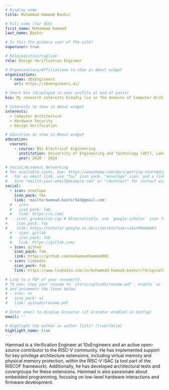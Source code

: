 ```yaml
---
# Display name
title: Muhammad Hammad Bashir

# Full name (for SEO)
first_name: Muhammad Hammad
last_name: Bashir

# Is this the primary user of the site?
superuser: true

# Role/position/tagline
role: Design Verification Engineer

# Organizations/Affiliations to show in About widget
organizations:
  - name: 10xEngineers
    url: https://10xengineers.ai/

# Short bio (displayed in user profile at end of posts)
bio: My research interests broadly lie in the domains of Computer Architecture, Hardware Security and Systems.

# Interests to show in About widget
interests:
  - Computer Architecture
  - Hardware Security
  - Design Verification

# Education to show in About widget
education:
  courses:
    - course: BSc Electrical Engineering
      institution: University of Engineering and Technology (UET), Lahore
      year: 2020 - 2024

# Social/Academic Networking
# For available icons, see: https://wowchemy.com/docs/getting-started/page-builder/#icons
#   For an email link, use "fas" icon pack, "envelope" icon, and a link in the
#   form "mailto:your-email@example.com" or "/#contact" for contact widget.
social:
  - icon: envelope
    icon_pack: fas
    link: 'mailto:hammad.bashir543@gmail.com'
  # - icon: 
  #   icon_pack: fab
  #   link: https://x.com/
#  - icon: graduation-cap # Alternatively, use `google-scholar` icon from `ai` icon pack
#    icon_pack: fas
#    link: https://scholar.google.co.uk/citations?user=sIwtMXoAAAAJ
  # - icon: gitlab
  #   icon_pack: fab
  #   link: https://gitlab.com/
  - icon: github
    icon_pack: fab
    link: https://github.com/muhammadhammad001
  - icon: linkedin
    icon_pack: fab
    link: https://www.linkedin.com/in/muhammad-hammad-bashir/?originalSubdomain=pk

# Link to a PDF of your resume/CV.
# To use: copy your resume to `static/uploads/resume.pdf`, enable `ai` icons in `params.toml`,
# and uncomment the lines below.
# - icon: cv
#   icon_pack: ai
#   link: uploads/resume.pdf

# Enter email to display Gravatar (if Gravatar enabled in Config)
email: ''

# Highlight the author in author lists? (true/false)
highlight_name: true
---
```


Hammad is a Verification Engineer at 10xEngineers and an active open-source contributor to the RISC-V community. He has implemented support for key privilege architecture extensions, including virtual memory and physical memory protection, within the RISC-V ISAC (a tool part of the RISCOF framework). Additionally, he has developed architectural tests and covergroups for these extensions. Hammad is also passionate about embedded programming, focusing on low-level hardware interactions and firmware development.

<!-- {{< icon name="download" pack="fas" >}} Download my {{< staticref "uploads/demo_resume.pdf" "newtab" >}}resumé{{< /staticref >}}. -->
